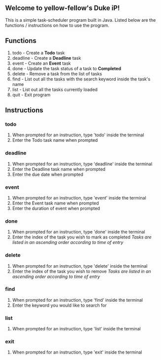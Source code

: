 ## Welcome to yellow-fellow's Duke iP!

This is a simple task-scheduler program built in Java. Listed below are the functions / instructions on how to use the program.

## Functions

  1. todo - Create a <b>Todo</b> task
  2. deadline - Create a <b>Deadline</b> task
  3. event - Create an <b>Event</b> task
  4. done - Update the task status of a task to <b>Completed</b>
  5. delete - Remove a task from the list of tasks
  6. find - List out all the tasks with the search keyword inside the task's name
  7. list - List out all the tasks currently loaded
  8. quit - Exit program
  
## Instructions

### todo
  1. When prompted for an instruction, type 'todo' inside the terminal
  2. Enter the Todo task name when prompted
  
### deadline
  1. When prompted for an instruction, type 'deadline' inside the terminal
  2. Enter the Deadline task name when prompted
  3. Enter the due date when prompted
  
### event
  1. When prompted for an instruction, type 'event' inside the terminal
  2. Enter the Event task name when prompted
  3. Enter the duration of event when prompted
  
### done
  1. When prompted for an instruction, type 'done' inside the terminal
  2. Enter the index of the task you wish to mark as completed *Tasks are listed in an ascending order according to time of entry*
  
### delete
  1. When prompted for an instruction, type 'delete' inside the terminal
  2. Enter the index of the task you wish to remove *Tasks are listed in an ascending order according to time of entry*
  
### find
  1. When prompted for an instruction, type 'find' inside the terminal
  2. Enter the keyword you would like to search for
  
### list
  1. When prompted for an instruction, type 'list' inside the terminal
  
### exit
  1. When prompted for an instruction, type 'exit' inside the terminal